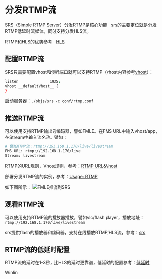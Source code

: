 # 分发RTMP流

SRS（Simple RTMP Server）分发RTMP是核心功能，srs的主要定位就是分发RTMP低延时流媒体，同时支持分发HLS流。

RTMP和HLS的优势参考：[HLS](https://github.com/winlinvip/simple-rtmp-server/wiki/DeliveryHLS)

## 配置RTMP流

SRS只需要配置vhost和侦听端口就可以支持RTMP（vhost内容参考[vhost](https://github.com/winlinvip/simple-rtmp-server/wiki/RtmpUrlVhost)）：

```bash
listen              1935;
vhost __defaultVhost__ {
}
```

启动服务器：`./objs/srs -c conf/rtmp.conf`

## 推送RTMP流

可以使用支持RTMP输出的编码器，譬如FMLE。在FMS URL中输入vhost/app，在Stream中输入流名称。譬如：

```bash
# 譬如RTMP流：rtmp://192.168.1.170/live/livestream
FMS URL: rtmp://192.168.1.170/live
Stream: livestream
```

RTMP的URL规则，Vhost规则，参考：[RTMP URL&Vhost](https://github.com/winlinvip/simple-rtmp-server/wiki/RtmpUrlVhost)

部署分发RTMP流的实例，参考：[Usage: RTMP](https://github.com/winlinvip/simple-rtmp-server/wiki/SampleRTMP)

如下图所示：
![FMLE推流到SRS](https://raw.github.com/winlinvip/simple-rtmp-server/master/trunk/doc/wiki/FMLE.png)

## 观看RTMP流

可以使用支持RTMP流的播放器播放，譬如vlc/flash player，播放地址：`rtmp://192.168.1.170/live/livestream`

srs提供flash的播放器和编码器，支持在线播放RTMP/HLS流，参考：[srs](http://winlinvip.github.io/simple-rtmp-server)

## RTMP流的低延时配置

RTMP流的延时在1-3秒，比HLS的延时更靠谱，低延时的配置参考：[低延时](https://github.com/winlinvip/simple-rtmp-server/wiki/LowLatency)

Winlin